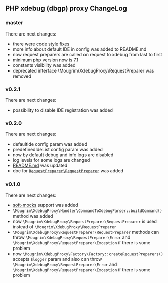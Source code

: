 ## PHP xdebug (dbgp) proxy ChangeLog

### master

There are next changes:

- there were code style fixes
- more info about default IDE in config was added to README.md
- now request preparers are called on request to xdebug from last to first
- minimum php version now is 7.1
- constants visibility was added
- deprecated interface \Mougrim\XdebugProxy\RequestPreparer was removed

### v0.2.1

There are next changes:

- possibility to disable IDE registration was added

### v0.2.0

There are next changes:

- defaultIde config param was added
- predefinedIdeList config param was added
- now by default debug and info logs are disabled
- log levels for some logs are changed
- [README.md](README.md) was updated
- doc for [`RequestPreparer\RequestPreparer`](src/RequestPreparer/RequestPreparer.php) was added

### v0.1.0

There are next changes:

- [soft-mocks](https://github.com/badoo/soft-mocks/#using-with-xdebug) support was added
- `\Mougrim\XdebugProxy\Handler\CommandToXdebugParser::buildCommand()` method was added
- now `\Mougrim\XdebugProxy\RequestPreparer\RequestPreparer` is used instead of `\Mougrim\XdebugProxy\RequestPreparer`
- `\Mougrim\XdebugProxy\RequestPreparer\RequestPreparer` methods can throw `\Mougrim\XdebugProxy\RequestPreparer\Error` and `\Mougrim\XdebugProxy\RequestPreparer\Exception` if there is some problem
- now `\Mougrim\XdebugProxy\Factory\Factory::createRequestPreparers()` accepts `$logger` param and also can throw `\Mougrim\XdebugProxy\RequestPreparer\Error` and `\Mougrim\XdebugProxy\RequestPreparer\Exception` if there is some problem

